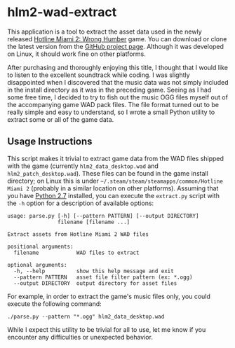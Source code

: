 # hlm2-wad-extract

This application is a tool to extract the asset data used in the newly released [Hotline Miami 2: Wrong
Humber](https://en.wikipedia.org/wiki/Hotline_Miami_2:_Wrong_Number) game. You can download or clone the latest version
from the [GitHub project page](https://github.com/FooSoft/hlm2-wad-extract). Although it was developed on Linux, it
should work fine on other platforms.

After purchasing and thoroughly enjoying this title, I thought that I would like to listen to the excellent soundtrack
while coding. I was slightly disappointed when I discovered that the music data was not simply included in the install
directory as it was in the preceding game.  Seeing as I had some free time, I decided to try to fish out the music OGG
files myself out of the accompanying game WAD pack files. The file format turned out to be really simple and easy to
understand, so I wrote a small Python utility to extract some or all of the game data.

## Usage Instructions

This script makes it trivial to extract game data from the WAD files shipped with the game (currently
`hlm2_data_desktop.wad` and `hlm2_patch_desktop.wad`). These files can be found in the game install directory; on Linux
this is under `~/.steam/steam/steamapps/common/Hotline Miami 2` (probably in a similar location on other platforms).
Assuming that you have [Python 2.7](https://www.python.org/download/releases/2.7/) installed, you can execute the
`extract.py` script with the `-h` option for a description of available options:

```
usage: parse.py [-h] [--pattern PATTERN] [--output DIRECTORY]
                filename [filename ...]

Extract assets from Hotline Miami 2 WAD files

positional arguments:
  filename            WAD files to extract

optional arguments:
  -h, --help          show this help message and exit
  --pattern PATTERN   asset file filter pattern (ex: *.ogg)
  --output DIRECTORY  output directory for asset files
```

For example, in order to extract the game's music files only, you could execute the following command:

`./parse.py --pattern "*.ogg" hlm2_data_desktop.wad`

While I expect this utility to be trivial for all to use, let me know if you encounter any difficulties or unexpected
behavior.
